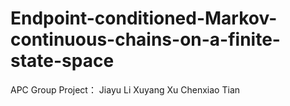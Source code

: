 # Endpoint-conditioned-Markov-continuous-chains-on-a-finite-state-space
APC Group Project：
 Jiayu Li Xuyang Xu Chenxiao Tian
